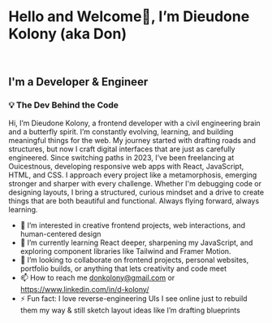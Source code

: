 <h1>Hello and Welcome👋, I’m Dieudone Kolony (aka Don)</h1> <br/>

<h2>I'm a Developer & Engineer</h2>

<h3>💡 The Dev Behind the Code</h3>
<p>Hi, I’m Dieudone Kolony, a frontend developer with a civil engineering brain and a butterfly spirit. I’m constantly evolving, learning, and building meaningful things for the web. My journey started with drafting roads and structures, but now I craft digital interfaces that are just as carefully engineered. Since switching paths in 2023, I’ve been freelancing at Ouicestnous, developing responsive web apps with React, JavaScript, HTML, and CSS. I approach every project like a metamorphosis, emerging stronger and sharper with every challenge. Whether I'm debugging code or designing layouts, I bring a structured, curious mindset and a drive to create things that are both beautiful and functional. Always flying forward, always learning.</p>

- 👀 I’m interested in creative frontend projects, web interactions, and human-centered design
- 🌱 I’m currently learning React deeper, sharpening my JavaScript, and exploring component libraries like Tailwind and Framer Motion.
- 💞️ I’m looking to collaborate on frontend projects, personal websites, portfolio builds, or anything that lets creativity and code meet
- 📫 How to reach me donkolony@gmail.com or https://www.linkedin.com/in/d-kolony/
- ⚡ Fun fact: I love reverse-engineering UIs I see online just to rebuild them my way & still sketch layout ideas like I’m drafting blueprints

<!---
donkolony/donkolony is a ✨ special ✨ repository because its `README.md` (this file) appears on your GitHub profile.
You can click the Preview link to take a look at your changes.
--->

